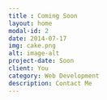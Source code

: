 ```yaml
---
title : Coming Soon
layout: home
modal-id: 2
date: 2014-07-17
img: cake.png
alt: image-alt
project-date: Soon
client: You
category: Web Development
description: Contact Me
---
```

